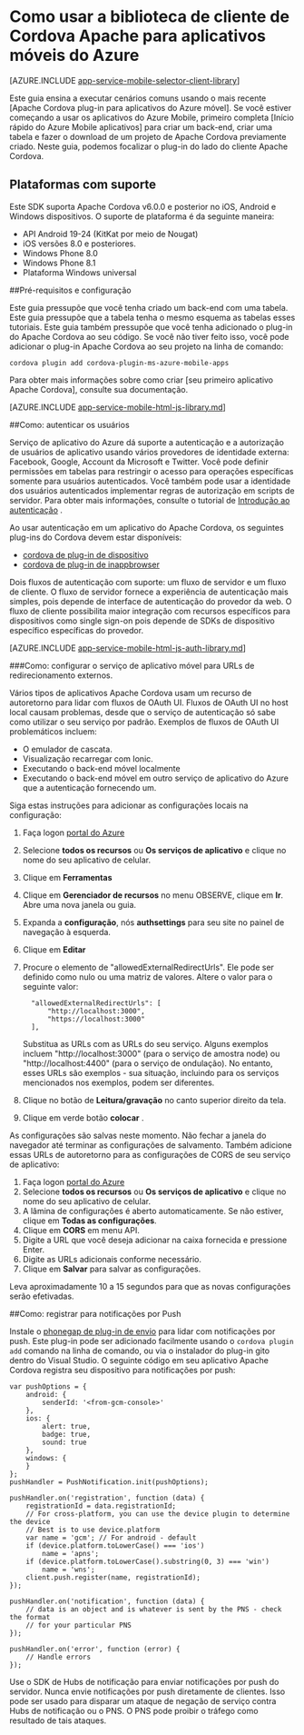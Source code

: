 <properties
    pageTitle="Como usar o plug-in do Apache Cordova para aplicativos móveis do Azure"
    description="Como usar o plug-in do Apache Cordova para aplicativos móveis do Azure"
    services="app-service\mobile"
    documentationCenter="javascript"
    authors="adrianhall"
    manager="erikre"
    editor=""/>

<tags
    ms.service="app-service-mobile"
    ms.workload="mobile"
    ms.tgt_pltfrm="mobile-html"
    ms.devlang="javascript"
    ms.topic="article"
    ms.date="10/01/2016"
    ms.author="adrianha"/>

# <a name="how-to-use-apache-cordova-client-library-for-azure-mobile-apps"></a>Como usar a biblioteca de cliente de Cordova Apache para aplicativos móveis do Azure

[AZURE.INCLUDE [app-service-mobile-selector-client-library](../../includes/app-service-mobile-selector-client-library.md)]

Este guia ensina a executar cenários comuns usando o mais recente [Apache Cordova plug-in para aplicativos do Azure móvel]. Se você estiver começando a usar os aplicativos do Azure Mobile, primeiro completa [Início rápido do Azure Mobile aplicativos] para criar um back-end, criar uma tabela e fazer o download de um projeto de Apache Cordova previamente criado. Neste guia, podemos focalizar o plug-in do lado do cliente Apache Cordova.

## <a name="supported-platforms"></a>Plataformas com suporte

Este SDK suporta Apache Cordova v6.0.0 e posterior no iOS, Android e Windows dispositivos.  O suporte de plataforma é da seguinte maneira:

* API Android 19-24 (KitKat por meio de Nougat)
* iOS versões 8.0 e posteriores.
* Windows Phone 8.0
* Windows Phone 8.1
* Plataforma Windows universal

##<a name="Setup"></a>Pré-requisitos e configuração

Este guia pressupõe que você tenha criado um back-end com uma tabela. Este guia pressupõe que a tabela tenha o mesmo esquema as tabelas esses tutoriais. Este guia também pressupõe que você tenha adicionado o plug-in do Apache Cordova ao seu código.  Se você não tiver feito isso, você pode adicionar o plug-in Apache Cordova ao seu projeto na linha de comando:

```
cordova plugin add cordova-plugin-ms-azure-mobile-apps
```

Para obter mais informações sobre como criar [seu primeiro aplicativo Apache Cordova], consulte sua documentação.

[AZURE.INCLUDE [app-service-mobile-html-js-library.md](../../includes/app-service-mobile-html-js-library.md)]


##<a name="auth"></a>Como: autenticar os usuários

Serviço de aplicativo do Azure dá suporte a autenticação e a autorização de usuários de aplicativo usando vários provedores de identidade externa: Facebook, Google, Account da Microsoft e Twitter. Você pode definir permissões em tabelas para restringir o acesso para operações específicas somente para usuários autenticados. Você também pode usar a identidade dos usuários autenticados implementar regras de autorização em scripts de servidor. Para obter mais informações, consulte o tutorial de [Introdução ao autenticação] .

Ao usar autenticação em um aplicativo do Apache Cordova, os seguintes plug-ins do Cordova devem estar disponíveis:

* [cordova de plug-in de dispositivo]
* [cordova de plug-in de inappbrowser]

Dois fluxos de autenticação com suporte: um fluxo de servidor e um fluxo de cliente.  O fluxo de servidor fornece a experiência de autenticação mais simples, pois depende de interface de autenticação do provedor da web. O fluxo de cliente possibilita maior integração com recursos específicos para dispositivos como single sign-on pois depende de SDKs de dispositivo específico específicas do provedor.

[AZURE.INCLUDE [app-service-mobile-html-js-auth-library.md](../../includes/app-service-mobile-html-js-auth-library.md)]

###<a name="configure-external-redirect-urls"></a>Como: configurar o serviço de aplicativo móvel para URLs de redirecionamento externos.

Vários tipos de aplicativos Apache Cordova usam um recurso de autoretorno para lidar com fluxos de OAuth UI.  Fluxos de OAuth UI no host local causam problemas, desde que o serviço de autenticação só sabe como utilizar o seu serviço por padrão.  Exemplos de fluxos de OAuth UI problemáticos incluem:

- O emulador de cascata.
- Visualização recarregar com Ionic.
- Executando o back-end móvel localmente
- Executando o back-end móvel em outro serviço de aplicativo do Azure que a autenticação fornecendo um.

Siga estas instruções para adicionar as configurações locais na configuração:

1. Faça logon [portal do Azure]
2. Selecione **todos os recursos** ou **Os serviços de aplicativo** e clique no nome do seu aplicativo de celular.
3. Clique em **Ferramentas**
4. Clique em **Gerenciador de recursos** no menu OBSERVE, clique em **Ir**.  Abre uma nova janela ou guia.
5. Expanda a **configuração**, nós **authsettings** para seu site no painel de navegação à esquerda.
6. Clique em **Editar**
7. Procure o elemento de "allowedExternalRedirectUrls".  Ele pode ser definido como nulo ou uma matriz de valores.  Altere o valor para o seguinte valor:

         "allowedExternalRedirectUrls": [
             "http://localhost:3000",
             "https://localhost:3000"
         ],

    Substitua as URLs com as URLs do seu serviço.  Alguns exemplos incluem "http://localhost:3000" (para o serviço de amostra node) ou "http://localhost:4400" (para o serviço de ondulação).  No entanto, esses URLs são exemplos - sua situação, incluindo para os serviços mencionados nos exemplos, podem ser diferentes.
8. Clique no botão de **Leitura/gravação** no canto superior direito da tela.
9. Clique em verde botão **colocar** .

As configurações são salvas neste momento.  Não fechar a janela do navegador até terminar as configurações de salvamento.
Também adicione essas URLs de autoretorno para as configurações de CORS de seu serviço de aplicativo:

1. Faça logon [portal do Azure]
2. Selecione **todos os recursos** ou **Os serviços de aplicativo** e clique no nome do seu aplicativo de celular.
3. A lâmina de configurações é aberto automaticamente.  Se não estiver, clique em **Todas as configurações**.
4. Clique em **CORS** em menu API.
5. Digite a URL que você deseja adicionar na caixa fornecida e pressione Enter.
6. Digite as URLs adicionais conforme necessário.
7. Clique em **Salvar** para salvar as configurações.

Leva aproximadamente 10 a 15 segundos para que as novas configurações serão efetivadas.

##<a name="register-for-push"></a>Como: registrar para notificações por Push

Instale o [phonegap de plug-in de envio] para lidar com notificações por push.  Este plug-in pode ser adicionado facilmente usando o `cordova plugin add` comando na linha de comando, ou via o instalador do plug-in gito dentro do Visual Studio.  O seguinte código em seu aplicativo Apache Cordova registra seu dispositivo para notificações por push:

```
var pushOptions = {
    android: {
        senderId: '<from-gcm-console>'
    },
    ios: {
        alert: true,
        badge: true,
        sound: true
    },
    windows: {
    }
};
pushHandler = PushNotification.init(pushOptions);

pushHandler.on('registration', function (data) {
    registrationId = data.registrationId;
    // For cross-platform, you can use the device plugin to determine the device
    // Best is to use device.platform
    var name = 'gcm'; // For android - default
    if (device.platform.toLowerCase() === 'ios')
        name = 'apns';
    if (device.platform.toLowerCase().substring(0, 3) === 'win')
        name = 'wns';
    client.push.register(name, registrationId);
});

pushHandler.on('notification', function (data) {
    // data is an object and is whatever is sent by the PNS - check the format
    // for your particular PNS
});

pushHandler.on('error', function (error) {
    // Handle errors
});
```

Use o SDK de Hubs de notificação para enviar notificações por push do servidor.  Nunca envie notificações por push diretamente de clientes. Isso pode ser usado para disparar um ataque de negação de serviço contra Hubs de notificação ou o PNS.  O PNS pode proibir o tráfego como resultado de tais ataques.

<!-- URLs. -->
[Portal do Azure]: https://portal.azure.com
[Início rápido de aplicativos móveis Azure]: app-service-mobile-cordova-get-started.md
[Introdução ao autenticação]: app-service-mobile-cordova-get-started-users.md
[Add authentication to your app]: app-service-mobile-cordova-get-started-users.md

[Plug-in do Apache Cordova para aplicativos móveis do Azure]: https://www.npmjs.com/package/cordova-plugin-ms-azure-mobile-apps
[seu aplicativo Apache Cordova primeiro]: http://cordova.apache.org/#getstarted
[phonegap-facebook-plugin]: https://github.com/wizcorp/phonegap-facebook-plugin
[PhoneGap de plug-in de envio]: https://www.npmjs.com/package/phonegap-plugin-push
[cordova de plug-in de dispositivo]: https://www.npmjs.com/package/cordova-plugin-device
[cordova de plug-in de inappbrowser]: https://www.npmjs.com/package/cordova-plugin-inappbrowser
[Query object documentation]: https://msdn.microsoft.com/en-us/library/azure/jj613353.aspx
